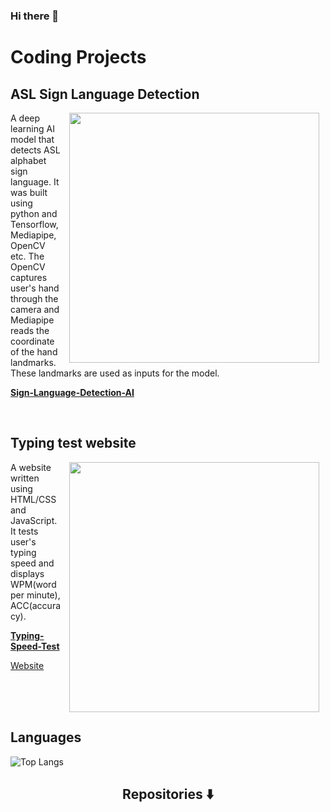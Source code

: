 ### Hi there 👋

# Coding Projects
## ASL Sign Language Detection
<p>
<img src="https://developers.google.com/static/mediapipe/images/solutions/hand-landmarks.png" width=400" align="right" hspace="10">
A deep learning AI model that detects ASL alphabet sign language. It was built using python and Tensorflow, Mediapipe, OpenCV etc. The OpenCV captures user's hand through the camera and Mediapipe reads the coordinate of the hand landmarks. These landmarks are used as inputs for the model. 
 
[**Sign-Language-Detection-AI**](https://github.com/MoonS1120/Sign-Language-Detection-AI/tree/main)
 
</p>
<br> 

## Typing test website
<p>
<img src="https://github.com/MoonS1120/Typing-Speed-Test/assets/99530280/f14de393-8626-40fa-adfc-226fe4855a6d" width="400" align="right" hspace="10">
A website written using HTML/CSS and JavaScript. It tests user's typing speed and displays WPM(word per minute), ACC(accuracy).

[**Typing-Speed-Test**](https://github.com/MoonS1120/Typing-Speed-Test)

[Website](https://moons1120.github.io/Typing-Speed-Test/)
</p>

<br> 
<br>
<br> 

## Languages
![Top Langs](https://github-readme-stats.vercel.app/api/top-langs/?username=MoonS1120&layout=compact)

<h2  align="center">Repositories ⬇️ </h2>
